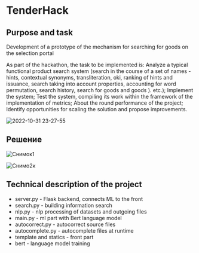 # TenderHack
## Purpose and task
Development of a prototype of the mechanism for searching for goods on the selection portal

As part of the hackathon, the task to be implemented is: Analyze a typical functional product search system (search in the course of a set of names - hints, contextual synonyms, transliteration, oki, ranking of hints and issuance, search taking into account properties, accounting for word permutation, search history, search for goods and goods ). etc.); Implement the system; Test the system, compiling its work within the framework of the implementation of metrics; About the round performance of the project; Identify opportunities for scaling the solution and propose improvements.

![2022-10-31 23-27-55](https://user-images.githubusercontent.com/92402616/199105142-7a5a1e7a-f3b4-4166-8f26-07c21ee439c9.gif)


## Решение 

![Снимок1](https://user-images.githubusercontent.com/92402616/199107780-f95521fe-7034-4659-ab39-d1f29b6d490d.PNG)

![Снимо2к](https://user-images.githubusercontent.com/92402616/199108041-87c9bdc0-a43c-45f8-a270-a56cf1133111.PNG)



## Technical description of the project

- server.py - Flask backend, connects ML to the front
- search.py - building information search
- nlp.py - nlp processing of datasets and outgoing files
- main.py - ml part with Bert language model
- autocorrect.py - autocorrect source files
- autocomplete.py - autocomplete files at runtime
- template and statics - front part
- bert - language model training



